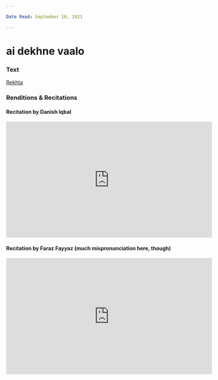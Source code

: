 ```yaml
---

Date Read: September 10, 2021

---
```


# ai dekhne vaalo

### Text
[Rekhta](https://rekhta.org/nazms/krishn-kanhayyaa-hafeez-jalandhari-nazms?lang=ur)

### Renditions & Recitations

#### Recitation by Danish Iqbal

<iframe width="560" height="315" src="https://www.youtube.com/embed/6SMR0mAOxuo" title="YouTube video player" frameborder="0" allow="accelerometer; autoplay; clipboard-write; encrypted-media; gyroscope; picture-in-picture" allowfullscreen></iframe>

#### Recitation by Faraz Fayyaz (much mispronunciation here, though)

<iframe width="560" height="315" src="https://www.youtube.com/embed/mqjQX87DM6c" title="YouTube video player" frameborder="0" allow="accelerometer; autoplay; clipboard-write; encrypted-media; gyroscope; picture-in-picture" allowfullscreen></iframe>


